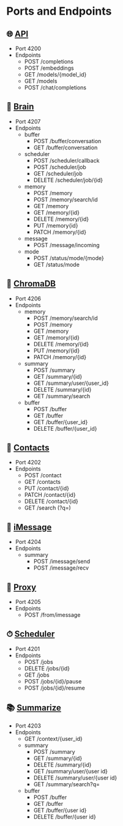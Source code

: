 # Ports and Endpoints

## 🌐 [API](Services/API.md)

* Port 4200
* Endpoints
  * POST /completions
  * POST /embeddings
  * GET /models/{model_id}
  * GET /models
  * POST /chat/completions
  
## 🧠 [Brain](Services/Brain.md)

* Port 4207
* Endpoints
  * buffer
    * POST /buffer/conversation
    * GET /buffer/conversation
  * scheduler
    * POST /scheduler/callback
    * POST /scheduler/job
    * GET /scheduler/job
    * DELETE /scheduler/job/{id}
  * memory
    * POST /memory
    * POST /memory/search/id
    * GET /memory
    * GET /memory/{id}
    * DELETE /memory/{id}
    * PUT /memory{id}
    * PATCH /memory/{id}
  * message
    * POST /message/incoming
  * mode
    * POST /status/mode/{mode}
    * GET /status/mode

## 📇 [ChromaDB](Services/ChromaDB.md)

* Port 4206
* Endpoints
  * memory
    * POST /memory/search/id
    * POST /memory
    * GET /memory
    * GET /memory/{id}
    * DELETE /memory/{id}
    * PUT /memory/{id}
    * PATCH /memory/{id}
  * summary
    * POST /summary
    * GET /summary/{id}
    * GET /summary/user/{user_id}
    * DELETE /summary/{id}
    * GET /summary/search
  * buffer
    * POST /buffer
    * GET /buffer
    * GET /buffer/{user_id}
    * DELETE /buffer/{user_id}

## 📇 [Contacts](Services/Contacts.md)

* Port 4202
* Endpoints
  * POST /contact
  * GET /contacts
  * PUT /contact/{id}
  * PATCH /contact/{id}
  * DELETE /contact/{id}
  * GET /search (?q=)

## 💬 [iMessage](Services/iMessage.md)

* Port 4204
* Endpoints
  * summary
    * POST /imessage/send
    * POST /imessage/recv

## 🔁 [Proxy](Services/Proxy.md)

* Port 4205
* Endpoints
  * POST /from/imessage
  
## ⏱ [Scheduler](Services/Scheduler.md)

* Port 4201
* Endpoints
  * POST /jobs
  * DELETE /jobs/{id}
  * GET /jobs
  * POST /jobs/{id}/pause
  * POST /jobs/{id}/resume

## 📚 [Summarize](Services/Summarize.md)

* Port 4203
* Endpoints
  * GET /context/{user_id}
  * summary
    * POST /summary
    * GET /summary/{id}
    * DELETE /summary/{id}
    * GET /summary/user/{user id}
    * DELETE /summary/user/{user id}
    * GET /summary/search?q=
  * buffer
    * POST /buffer
    * GET /buffer
    * GET /buffer/{user id}
    * DELETE /buffer/{user id}
  
